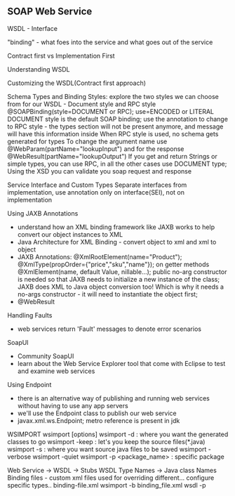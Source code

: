 ## SOAP Web Service

WSDL - Interface

"binding" - what foes into the service and what goes out of the service
 
Contract first vs Implementation First
 
Understanding WSDL

Customizing the WSDL(Contract first approach)

Schema Types and Binding Styles: explore the two styles we can choose from for our WSDL - Document style and RPC style
@SOAPBinding(style=DOCUMENT or RPC); use=ENCODED or LITERAL
DOCUMENT style is the default SOAP binding; use the annotation to change to RPC style - the types section will not be present anymore, and message will have this information inside
When RPC style is used, no schema gets generated for types
To change the argument name use @WebParam(partName="lookupInput") and for the response @WebResult(partName="lookupOutput")
If you get and return Strings or simple types, you can use RPC, in all the other cases use DOCUMENT type; Using the XSD you can validate you soap request and response

Service Interface and Custom Types
Separate interfaces from implementation, use annotation only on interface(SEI), not on implementation

Using JAXB Annotations 
- understand how an XML binding framework like JAXB works to help convert our object instances to XML
- Java Architecture for XML Binding - convert object to xml and xml to object
- JAXB Annotations: @XmlRootElement(name="Product"); @XmlType(propOrder={"price","sku","name"}); on getter methods @XmlElement(name, default Value, nillable...); public no-arg constructor is needed so that JAXB needs to initialize a new instance of the class; JAXB does XML to Java object conversion too! Which is why it needs a no-args constructor - it will need to instantiate the object first;
- @WebResult

Handling Faults
- web services return 'Fault' messages to denote error scenarios


SoapUI
- Community SoapUI
- learn about the Web Service Explorer tool that come with Eclipse to test and examine web services

Using Endpoint
- there is an alternative way of publishing and running web services without having to use any app servers 
- we'll use the Endpoint class to publish our web service
- javax.xml.ws.Endpoint; metro reference is present in jdk

WSIMPORT
wsimport [options] <WSDL URL>
wsimport -d <directory> : where you want the generated classes to go
wsimport -keep : let's you keep the source files(*.java)
wsimport -s <directory> : where you want source java files to be saved
wsimport -verbose
wsimport -quiet
wsimport -p <package_name> : specific package

Web Service -> WSDL -> Stubs
WSDL Type Names -> Java class Names
Binding files - custom xml files used for overriding different... configure specific types.. binding-file.xml
wsimport -b binding_file.xml wsdl
         -p
 











 